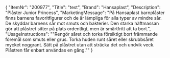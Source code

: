 {
  "ItemNr": "200977",
  "Title": "test",
  "Brand": "Hansaplast",
  "Description": "Plåster Junior Princess",
  "MarketingMessage": "På Hansaplast barnplåster finns barnens favoritfigurer och de är lämpliga för alla typer av mindre sår. De skyddar barnens sår mot smuts och bakterier. Den starka häftmassan gör att plåstret sitter på plats ordentligt, men är smärtfritt att ta bort.",
  "UsageInstructions": "\"Rengör såret och torka försiktigt bort främmande föremål som smuts eller grus. Torka huden runt såret eller skrubbsåret mycket noggrant. Sätt på plåstret utan att sträcka det och undvik veck. Plåstren får enbart användas en gång.\""
}